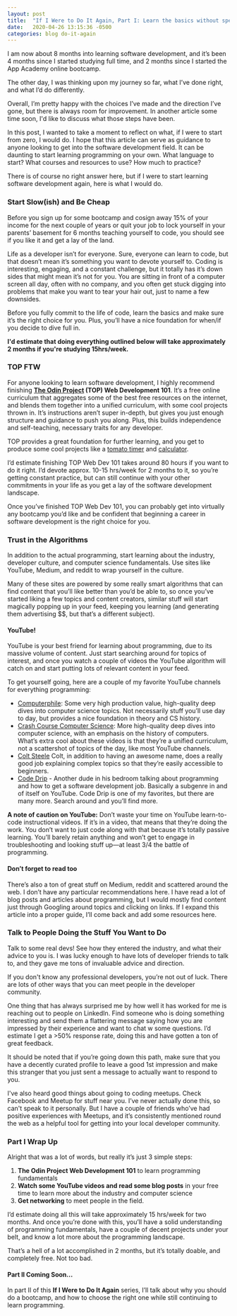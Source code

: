 ```yaml
---
layout: post
title:  "If I Were to Do It Again, Part I: Learn the basics without spending a dime"
date:   2020-04-26 13:15:36 -0500
categories: blog do-it-again
---
```

I am now about 8 months into learning software development, and it’s been 4 months since I started studying full time, and 2 months since I started the App Academy online bootcamp. 
 
The other day, I was thinking upon my journey so far, what I’ve done right, and what I’d do differently. 
 
Overall, I’m pretty happy with the choices I’ve made and the direction I’ve gone, but there is always room for improvement. In another article some time soon, I'd like to discuss what those steps have been. 
 
In this post, I wanted to take a moment to reflect on what, if I were to start from zero, I would do. I hope that this article can serve as guidance to anyone looking to get into the software development field. It can be daunting to start learning programming on your own. What language to start? What courses and resources to use? How much to practice?
 
There is of course no right answer here, but if I were to start learning software development again, here is what I would do. 
 
### Start Slow(ish) and Be Cheap 
Before you sign up for some bootcamp and cosign away 15% of your income for the next couple of years or quit your job to lock yourself in your parents’ basement for 6 months teaching yourself to code, you should see if you like it and get a lay of the land. 
 
Life as a developer isn’t for everyone. Sure, everyone can learn to code, but that doesn’t mean it’s something you want to devote yourself to. Coding is interesting, engaging, and a constant challenge, but it totally has it’s down sides that might mean it’s not for you. You are sitting in front of a computer screen all day, often with no company, and you often get stuck digging into problems that make you want to tear your hair out, just to name a few downsides. 
 
Before you fully commit to the life of code, learn the basics and make sure it’s the right choice for you. Plus, you’ll have a nice foundation for when/if you decide to dive full in.

**I'd estimate that doing everything outlined below will take approximately 2 months if you're studying 15hrs/week.**
 
### TOP FTW 
For anyone looking to learn software development, I highly recommend finishing **[The Odin Project](https://theodinproject.com) (TOP) Web Development 101**. It’s a free online curriculum that aggregates some of the best free resources on the internet, and blends them together into a unified curriculum, with some cool projects thrown in. It’s instructions aren’t super in-depth, but gives you just enough structure and guidance to push you along. Plus, this builds independence and self-teaching, necessary traits for any developer.
 
TOP provides a great foundation for further learning, and you get to produce some cool projects like a [tomato timer](https://bpmutter.github.io/tomato-timer/) and [calculator](https://bpmutter.github.io/calculator/).
 
I’d estimate finishing TOP Web Dev 101 takes around 80 hours if you want to do it right. I’d devote approx. 10-15 hrs/week for 2 months to it, so you’re getting constant practice, but can still continue with your other commitments in your life as you get a lay of the software development landscape. 
 
Once you’ve finished TOP Web Dev 101, you can probably get into virtually any bootcamp you’d like and be confident that beginning a career in software development is the right choice for you.
 
### Trust in the Algorithms
In addition to the actual programming, start learning about the industry, developer culture, and computer science fundamentals. Use sites like YouTube, Medium, and reddit to wrap yourself in the culture.
 
Many of these sites are powered by some really smart algorithms that can find content that you’ll like better than you’d be able to, so once you’ve started liking a few topics and content creators, similar stuff will start magically popping up in your feed, keeping you learning (and generating them advertising $$, but that’s a different subject). 
 
#### YouTube!
YouTube is your best friend for learning about programming, due to its massive volume of content. Just start searching around for topics of interest, and once you watch a couple of videos the YouTube algorithm will catch on and start putting lots of relevant content in your feed. 
 
To get yourself going, here are a couple of my favorite YouTube channels for everything programming:
- [Computerphile](https://www.youtube.com/channel/UC9-y-6csu5WGm29I7JiwpnA): Some very high production value, high-quality deep dives into computer science topics. Not necessarily stuff you’ll use day to day, but provides a nice foundation in theory and CS history. 
- [Crash Course Computer Science](https://www.youtube.com/watch?v=O5nskjZ_GoI&list=PL8dPuuaLjXtNlUrzyH5r6jN9ulIgZBpdo&index=2): More high-quality deep dives into computer science, with an emphasis on the history of computers. What’s extra cool about these videos is that they’re a unified curriculum, not a scattershot of topics of the day, like most YouTube channels.
- [Colt Steele](https://www.youtube.com/channel/UCrqAGUPPMOdo0jfQ6grikZw) Colt, in addition to having an awesome name, does a really good job explaining complex topics so that they’re easily accessible to beginners. 
- [Code Drip](https://www.youtube.com/channel/UCRLEADhMcb8WUdnQ5_Alk7g) - Another dude in his bedroom talking about programming and how to get a software development job. Basically a subgenre in and of itself on YouTube. Code Drip is one of my favorites, but there are many more. Search around and you’ll find more. 
 
**A note of caution on YouTube:** Don’t waste your time on YouTube learn-to-code instructional videos. If it’s in a video, that means that they’re doing the work. You don’t want to just code along with that because it’s totally passive learning. You’ll barely retain anything and won’t get to engage in troubleshooting and looking stuff up—at least 3/4 the battle of programming. 
 
#### Don’t forget to read too 
There’s also a ton of great stuff on Medium, reddit and scattered around the web. I don’t have any particular recommendations here. I have read a lot of blog posts and articles about programming, but I would mostly find content just through Googling around topics and clicking on links. If I expand this article into a proper guide, I’ll come back and add some resources here. 
 
### Talk to People Doing the Stuff You Want to Do
 Talk to some real devs! See how they entered the industry, and what their advice to you is. I was lucky enough to have lots of developer friends to talk to, and they gave me tons of invaluable advice and direction.
 
If you don't know any professional developers, you’re not out of luck. There are lots of other ways that you can meet people in the developer community.
 
One thing that has always surprised me by how well it has worked for me is reaching out to people on LinkedIn. Find someone who is doing something interesting and send them a flattering message saying how you are impressed by their experience and want to chat w some questions. I’d estimate I get a >50% response rate, doing this and have gotten a ton of great feedback. 
 
It should be noted that if you’re going down this path, make sure that you have a decently curated profile to leave a good 1st impression and make this stranger that you just sent a message to actually want to respond to you. 
 
I've also heard good things about going to coding meetups. Check Facebook and Meetup for stuff near you. I’ve never actually done this, so can't speak to it personally. But I have a couple of friends who’ve had positive experiences with Meetups, and it’s consistently mentioned round the web as a helpful tool for getting into your local developer community.
 
### Part I Wrap Up
Alright that was a lot of words, but really it’s just 3 simple steps:
1. **The Odin Project Web Development 101** to learn programming fundamentals
2. **Watch some YouTube videos and read some blog posts** in your free time to learn more about the industry and computer science
3. **Get networking** to meet people in the field.
 
I’d estimate doing all this will take approximately 15 hrs/week for two months. And once you’re done with this, you’ll have a solid understanding of programming fundamentals, have a couple of decent projects under your belt, and know a lot more about the programming landscape. 
 
That’s a hell of a lot accomplished in 2 months, but it’s totally doable, and completely free. Not too bad. 
 
#### Part II Coming Soon...
In part II of this **If I Were to Do It Again** series, I’ll talk about why you should do a bootcamp, and how to choose the right one while still continuing to learn programming.

